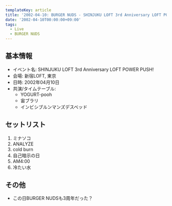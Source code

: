 ```yaml
---
templateKey: article
title: '2002-04-10: BURGER NUDS - SHINJUKU LOFT 3rd Anniversary LOFT POWER PUSH! at 新宿LOFT'
date: '2002-04-10T00:00:00+09:00'
tags:
  - Live
  - BURGER NUDS
---
```

## 基本情報

* イベント名: SHINJUKU LOFT 3rd Anniversary LOFT POWER PUSH!
* 会場: 新宿LOFT, 東京
* 日時: 2002年04月10日
* 共演/タイムテーブル:
  * YOGURT-pooh
  * 宙ブラリ
  * インビシブルンマンズデスベッド

## セットリスト

1. ミナソコ
1. ANALYZE
1. cold burn
1. 自己暗示の日
1. AM4:00
1. 冷たい水

## その他

* この日BURGER NUDSも3周年だった？
